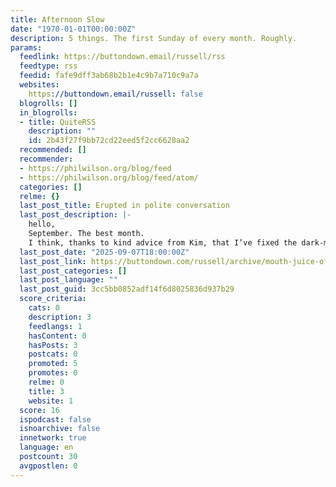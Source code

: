 ```yaml
---
title: Afternoon Slow
date: "1970-01-01T00:00:00Z"
description: 5 things. The first Sunday of every month. Roughly.
params:
  feedlink: https://buttondown.email/russell/rss
  feedtype: rss
  feedid: fafe9dff3ab68b2b1e4c9b7a710c9a7a
  websites:
    https://buttondown.email/russell: false
  blogrolls: []
  in_blogrolls:
  - title: QuiteRSS
    description: ""
    id: 2b43f27f9bb72cd22eed5f2cc6628aa2
  recommended: []
  recommender:
  - https://philwilson.org/blog/feed
  - https://philwilson.org/blog/feed/atom/
  categories: []
  relme: {}
  last_post_title: Erupted in polite conversation
  last_post_description: |-
    hello,
    September. The best month.
    I think, thanks to kind advice from Kim, that I’ve fixed the dark-mode formatting thing. It’s to do with stuff I’ve copied and pasted. I now have to go through
  last_post_date: "2025-09-07T18:00:00Z"
  last_post_link: https://buttondown.com/russell/archive/mouth-juice-of-vowels-copy/
  last_post_categories: []
  last_post_language: ""
  last_post_guid: 3cc5bb0852adf14f6d8025836d937b29
  score_criteria:
    cats: 0
    description: 3
    feedlangs: 1
    hasContent: 0
    hasPosts: 3
    postcats: 0
    promoted: 5
    promotes: 0
    relme: 0
    title: 3
    website: 1
  score: 16
  ispodcast: false
  isnoarchive: false
  innetwork: true
  language: en
  postcount: 30
  avgpostlen: 0
---
```


